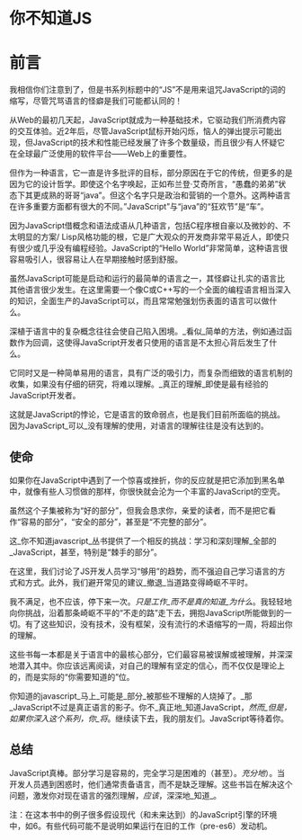 
# 你不知道JS

# 前言

我相信你们注意到了，但是书系列标题中的“JS”不是用来诅咒JavaScript的词的缩写，尽管咒骂语言的怪癖是我们可能都认同的！

从Web的最初几天起，JavaScript就成为一种基础技术，它驱动我们所消费内容的交互体验。近2年后，尽管JavaScript鼠标开始闪烁，恼人的弹出提示可能出现，但JavaScript的技术和性能已经发展了许多个数量级，而且很少有人怀疑它在全球最广泛使用的软件平台——Web上的重要性。

但作为一种语言，它一直是许多批评的目标，部分原因在于它的传统，但更多的是因为它的设计哲学。即使这个名字唤起，正如布兰登·艾奇所言，“愚蠢的弟弟”状态下其更成熟的哥哥“java”。但这个名字只是政治和营销的一个意外。这两种语言在许多重要方面都有很大的不同。”JavaScript”与“java”的“狂欢节”是“车”。

因为JavaScript借概念和语法成语从几种语言，包括C程序根自豪以及微妙的、不太明显的方案/ Lisp风格功能的根，它是广大观众的开发商非常平易近人，即使只有很少或几乎没有编程经验。JavaScript的“Hello World”非常简单，这种语言很容易吸引人，很容易让人在早期接触时感到舒服。

虽然JavaScript可能是启动和运行的最简单的语言之一，其怪癖让扎实的语言比其他语言很少发生。在这里需要一个像C或C++写的一个全面的编程语言相当深入的知识，全面生产的JavaScript可以，而且常常勉强划伤表面的语言可以做什么。

深植于语言中的复杂概念往往会使自己陷入困境。_看似_简单的方法，例如通过函数作为回调，这使得JavaScript开发者只使用的语言是不太担心背后发生了什么。

它同时又是一种简单易用的语言，具有广泛的吸引力，而复杂而细致的语言机制的收集，如果没有仔细的研究，将难以理解。_真正的理解_即使是最有经验的JavaScript开发者。

这就是JavaScript的悖论，它是语言的致命弱点，也是我们目前所面临的挑战。因为JavaScript_可以_没有理解的使用，对语言的理解往往是没有达到的。

## 使命

如果你在JavaScript中遇到了一个惊喜或挫折，你的反应就是把它添加到黑名单中，就像有些人习惯做的那样，你很快就会沦为一个丰富的JavaScript的空壳。

虽然这个子集被称为“好的部分”，但我会恳求你，亲爱的读者，而不是把它看作“容易的部分”，“安全的部分”，甚至是“不完整的部分”。

这_你不知道javascript_丛书提供了一个相反的挑战：学习和深刻理解_全部的_JavaScript，甚至，特别是“棘手的部分”。

在这里，我们讨论了JS开发人员学习“够用”的趋势，而不强迫自己学习语言的方式和方式。此外，我们避开常见的建议_撤退_当道路变得崎岖不平时。

我不满足，也不应该，停下来一次。_只是工作_而不是真的知道_为什么_。我轻轻地向你挑战，沿着那条崎岖不平的“不走的路”走下去，拥抱JavaScript所能做到的一切。有了这些知识，没有技术，没有框架，没有流行的术语缩写的一周，将超出你的理解。

这些书每一本都是关于语言中的最核心部分，它们最容易被误解或被理解，并深深地潜入其中。你应该远离阅读，对自己的理解有坚定的信心，而不仅仅是理论上的，而是实际的“你需要知道的”位。

你知道的javascript_马上_可能是_部分_被那些不理解的人烧掉了。_那_JavaScript不过是真正语言的影子。你不_真正地_知道JavaScript，_然而_但是，如果你深入这个系列，你_将_。继续读下去，我的朋友们。JavaScript等待着你。

## 总结

JavaScript真棒。部分学习是容易的，完全学习是困难的（甚至）。_充分地_）。当开发人员遇到困惑时，他们通常责备语言，而不是缺乏理解。这些书旨在解决这个问题，激发你对现在语言的强烈理解，_应该_，深深地_知道_。

注：在这本书中的例子很多假设现代（和未来达到）的JavaScript引擎的环境中，如6。有些代码可能不是说明如果运行在旧的工作（pre-es6）发动机。
